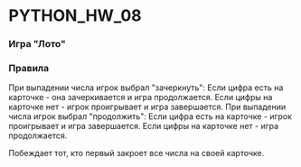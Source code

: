 # PYTHON_HW_08
### Игра "Лото"
### Правила

При выпадении числа игрок выбрал "зачеркнуть":
	Если цифра есть на карточке - она зачеркивается и игра продолжается.
	Если цифры на карточке нет - игрок проигрывает и игра завершается.
При выпадении числа игрок выбрал "продолжить":
	Если цифра есть на карточке - игрок проигрывает и игра завершается.
	Если цифры на карточке нет - игра продолжается.

Побеждает тот, кто первый закроет все числа на своей карточке.
